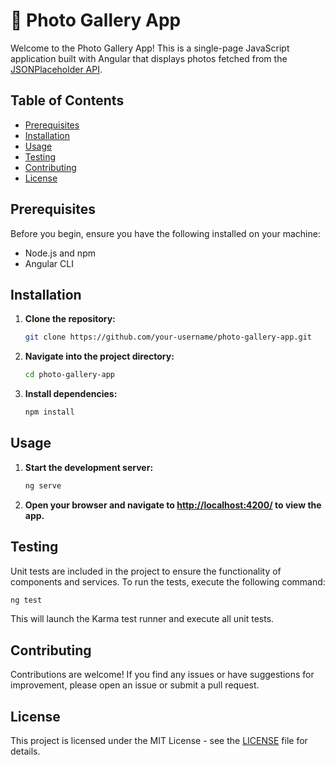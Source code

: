 # 📸 Photo Gallery App

Welcome to the Photo Gallery App! This is a single-page JavaScript application built with Angular that displays photos fetched from the [JSONPlaceholder API](https://jsonplaceholder.typicode.com/photos).

## Table of Contents

- [Prerequisites](#prerequisites)
- [Installation](#installation)
- [Usage](#usage)
- [Testing](#testing)
- [Contributing](#contributing)
- [License](#license)

## Prerequisites

Before you begin, ensure you have the following installed on your machine:

- Node.js and npm
- Angular CLI

## Installation

1. **Clone the repository:**

   ```bash
   git clone https://github.com/your-username/photo-gallery-app.git
   ```

2. **Navigate into the project directory:**

   ```bash
   cd photo-gallery-app
   ```

3. **Install dependencies:**

   ```bash
   npm install
   ```

## Usage

1. **Start the development server:**

   ```bash
   ng serve
   ```

2. **Open your browser and navigate to [http://localhost:4200/](http://localhost:4200/) to view the app.**

## Testing

Unit tests are included in the project to ensure the functionality of components and services. To run the tests, execute the following command:

```bash
ng test
```

This will launch the Karma test runner and execute all unit tests.

## Contributing

Contributions are welcome! If you find any issues or have suggestions for improvement, please open an issue or submit a pull request.

## License

This project is licensed under the MIT License - see the [LICENSE](LICENSE) file for details.
```
